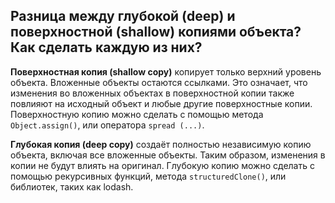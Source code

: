 ## Разница между глубокой (deep) и поверхностной (shallow) копиями объекта? Как сделать каждую из них?

**Поверхностная копия (shallow copy)** копирует только верхний уровень объекта. Вложенные объекты остаются ссылками. Это означает, что изменения во вложенных объектах в поверхностной копии также повлияют на исходный объект и любые другие поверхностные копии. Поверхностную копию можно сделать с помощью метода `Object.assign()`, или оператора `spread (...)`.

**Глубокая копия (deep copy)** создаёт полностью независимую копию объекта, включая все вложенные объекты. Таким образом, изменения в копии не будут влиять на оригинал. Глубокую копию можно сделать с помощью рекурсивных функций, метода `structuredClone()`, или библиотек, таких как lodash.